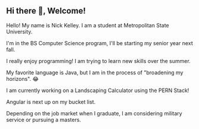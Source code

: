 ## Hi there 👋, Welcome!

Hello! My name is Nick Kelley. I am a student at Metropolitan State University.

I'm in the BS Computer Science program, I'll be starting my senior year next fall. 

I really enjoy programming! I am trying to learn new skills over the summer.

My favorite language is Java, but I am in the process of "broadening my horizons". 😂

I am currently working on a Landscaping Calculator using the PERN Stack!

Angular is next up on my bucket list.

Depending on the job market when I graduate, I am considering military service or pursuing a masters.

<!--
**nksz6/nksz6* is a ✨ _special_ ✨ repository because its `README.md` (this file) appears on your GitHub profile.

Here are some ideas to get you started:

- 🔭 I’m currently working on ...
- 🌱 I’m currently learning ...
- 👯 I’m looking to collaborate on ...
- 🤔 I’m looking for help with ...
- 💬 Ask me about ...
- 📫 How to reach me: ...
- 😄 Pronouns: ...
- ⚡ Fun fact: ...
-->
